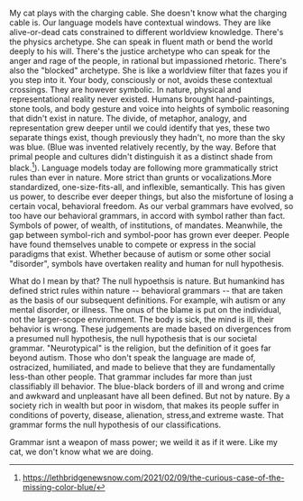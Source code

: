 My cat plays with the charging cable. She doesn't know what the charging cable is. Our language models have contextual windows. They are like alive-or-dead cats constrained to different worldview knowledge. There's the physics archetype. She can speak in fluent math or bend the world deeply to his will. There's the justice archetype who can speak for the anger and rage of the people, in rational but impassioned rhetoric. There's also the "blocked" archetype. She is like a worldview filter that fazes you if you step into it. Your body, consciously or not, avoids these contextual crossings. They are however symbolic. In nature, physical and representational reality never existed. Humans brought hand-paintings, stone tools, and body gesture and voice into heights of symbolic reasoning that didn't exist in nature. The divide, of metaphor, analogy, and representation grew deeper until we could identify that yes, these two separate things exist, though previously they hadn't, no more than the sky was blue. (Blue was invented relatively recently, by the way. Before that primal people and cultures didn't distinguish it as a distinct shade from black.[^1]). Language models today are following more grammatically strict rules than ever in nature. More strict than grunts or vocalizations.More standardized, one-size-fits-all, and inflexible, semantically. This has given us power, to describe ever deeper things, but also the misfortune of losing a certain vocal, behavioral freedom. As our verbal grammars have evolved, so too have our behavioral grammars, in accord with symbol rather than fact. Symbols of power, of wealth, of institutions, of mandates. Meanwhile, the gap between symbol-rich and symbol-poor has grown ever deeper. People have found themselves unable to compete or express in the social paradigms that exist. Whether because of autism or some other social "disorder", symbols have overtaken reality and human for null hypothesis. 

What do I mean by that? The null hypoethsis is nature. But humankind has defined strict rules within nature -- behavioral grammars -- that are taken as the basis of our subsequent definitions. For example, wih autism or any mental disorder, or illness. The onus of the blame is put on the individual, not the larger-scope environment. The body is sick, the mind is ill, their behavior is wrong. These judgements are made based on divergences from a presumed null hypothesis, the null hypothesis that is our societal grammar. "Neurotypical" is the religion, but the definition of it goes far beyond autism. Those who don't speak the language are made of, ostracized, humiliated, and made to believe that they are fundamentally less-than other people. That grammar includes far more than just classifiably ill behavior. The blue-black borders of ill and wrong and crime and awkward and unpleasant have all been defined. But not by nature. By a society rich in wealth but poor in wisdom, that makes its people suffer in conditions of poverty, disease, alienation, stress,and extreme waste. That grammar forms the null hypothesis of our classifications.

Grammar isnt a weapon of mass power; we weild it as if it were. Like my cat, we don't know what we are doing.

[^1]: https://lethbridgenewsnow.com/2021/02/09/the-curious-case-of-the-missing-color-blue/
